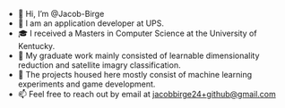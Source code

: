 - 👋 Hi, I’m @Jacob-Birge
- 💼 I am an application developer at UPS.
- 🎓 I received a Masters in Computer Science at the University of Kentucky.
- 🌱 My graduate work mainly consisted of learnable dimensionality reduction and satellite imagry classification.
- 🎢 The projects housed here mostly consist of machine learning experiments and game development.
- 📫 Feel free to reach out by email at jacobbirge24+github@gmail.com

<!---
Jacob-Birge/Jacob-Birge is a ✨ special ✨ repository because its `README.md` (this file) appears on your GitHub profile.
You can click the Preview link to take a look at your changes.
--->
